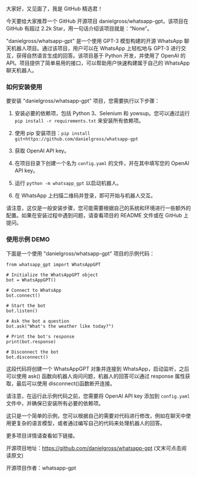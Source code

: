 
大家好，又见面了，我是 GitHub 精选君！

今天要给大家推荐一个 GitHub 开源项目 danielgross/whatsapp-gpt，该项目在 GitHub 有超过 2.2k Star，用一句话介绍该项目就是：“None”。



"danielgross/whatsapp-gpt" 是一个使用 GPT-3 模型构建的开源 WhatsApp 聊天机器人项目。通过该项目，用户可以在 WhatsApp 上轻松地与 GPT-3 进行交互，获得自然语言生成的回答。该项目基于 Python 开发，并使用了 OpenAI 的 API。项目提供了简单易用的接口，可以帮助用户快速构建属于自己的 WhatsApp 聊天机器人。



### 如何安装使用

要安装 "danielgross/whatsapp-gpt" 项目，您需要执行以下步骤：

1. 安装必要的依赖项，包括 Python 3、Selenium 和 yowsup。您可以通过运行 `pip install -r requirements.txt` 来安装所有依赖项。

2. 使用 pip 安装项目：`pip install git+https://github.com/danielgross/whatsapp-gpt`

3. 获取 OpenAI API key。

4. 在项目目录下创建一个名为 `config.yaml` 的文件，并在其中填写您的 OpenAI API key。

5. 运行 `python -m whatsapp_gpt` 以启动机器人。

6. 在 WhatsApp 上扫描二维码并登录，即可开始与机器人交互。

请注意，这仅是一般安装步骤，您可能需要根据自己的系统和环境进行一些额外的配置。如果在安装过程中遇到问题，请查看项目的 README 文件或在 GitHub 上提问。


### 使用示例 DEMO

下面是一个使用 "danielgross/whatsapp-gpt" 项目的示例代码：
```
from whatsapp_gpt import WhatsAppGPT

# Initialize the WhatsAppGPT object
bot = WhatsAppGPT()

# Connect to WhatsApp
bot.connect()

# Start the bot
bot.listen()

# Ask the bot a question
bot.ask("What's the weather like today?")

# Print the bot's response
print(bot.response)

# Disconnect the bot
bot.disconnect()
```

这段代码将创建一个 WhatsAppGPT 对象并连接到 WhatsApp，启动监听，之后可以使用 ask() 函数向机器人询问问题，机器人的回答可以通过 response 属性获取，最后可以使用 disconnect()函数断开连接。

请注意，在运行此示例代码之前，您需要将 OpenAI API key 添加到 `config.yaml` 文件中，并确保已安装所有必要的依赖项。

这只是一个简单的示例，您可以根据自己的需要对代码进行修改，例如在聊天中使用更复杂的语言模型，或者通过编写自己的代码来处理机器人的回答。


更多项目详情请查看如下链接。

开源项目地址：https://github.com/danielgross/whatsapp-gpt  (文末可点击阅读原文)

开源项目作者：whatsapp-gpt

